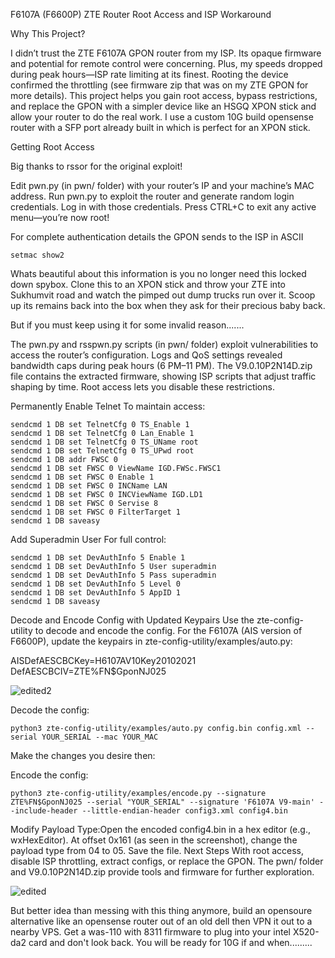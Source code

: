 F6107A (F6600P) ZTE Router Root Access and ISP Workaround

Why This Project?

I didn’t trust the ZTE F6107A GPON router from my ISP. Its opaque firmware and potential for remote control were concerning. Plus, my speeds dropped during peak hours—ISP rate limiting at its finest. Rooting the device confirmed the throttling (see firmware zip that was on my ZTE GPON for more details). 
This project helps you gain root access, bypass restrictions, and replace the GPON with a simpler device like an HSGQ XPON stick and allow your router to do the real work. I use a custom  10G build opensense router with a SFP port already built in which is perfect for an XPON stick.

Getting Root Access

Big thanks to rssor for the original exploit!

Edit pwn.py (in pwn/ folder) with your router’s IP and your machine’s MAC address.
Run pwn.py to exploit the router and generate random login credentials.
Log in with those credentials.
Press CTRL+C to exit any active menu—you’re now root!

For complete authentication details the GPON sends to the ISP in ASCII

```setmac show2 ```

Whats beautiful about this information is you no longer need this locked down spybox. Clone this to an XPON stick and throw your ZTE into Sukhumvit road and watch the pimped out dump trucks run over it. Scoop up its remains back into the box when they ask for their precious baby back.



But if you must keep using it for some invalid reason.......

The pwn.py and rsspwn.py scripts (in pwn/ folder) exploit vulnerabilities to access the router’s configuration. Logs and QoS settings revealed bandwidth caps during peak hours (6 PM–11 PM). The V9.0.10P2N14D.zip file contains the extracted firmware, showing ISP scripts that adjust traffic shaping by time. Root access lets you disable these restrictions.

Permanently Enable Telnet
To maintain access:
```
sendcmd 1 DB set TelnetCfg 0 TS_Enable 1
sendcmd 1 DB set TelnetCfg 0 Lan_Enable 1
sendcmd 1 DB set TelnetCfg 0 TS_UName root
sendcmd 1 DB set TelnetCfg 0 TS_UPwd root
sendcmd 1 DB addr FWSC 0
sendcmd 1 DB set FWSC 0 ViewName IGD.FWSc.FWSC1
sendcmd 1 DB set FWSC 0 Enable 1
sendcmd 1 DB set FWSC 0 INCName LAN
sendcmd 1 DB set FWSC 0 INCViewName IGD.LD1
sendcmd 1 DB set FWSC 0 Servise 8
sendcmd 1 DB set FWSC 0 FilterTarget 1
sendcmd 1 DB saveasy
```
Add Superadmin User
For full control:
```
sendcmd 1 DB set DevAuthInfo 5 Enable 1
sendcmd 1 DB set DevAuthInfo 5 User superadmin
sendcmd 1 DB set DevAuthInfo 5 Pass superadmin
sendcmd 1 DB set DevAuthInfo 5 Level 0
sendcmd 1 DB set DevAuthInfo 5 AppID 1
sendcmd 1 DB saveasy
````
Decode and Encode Config with Updated Keypairs
Use the zte-config-utility to decode and encode the config. For the F6107A (AIS version of F6600P), update the keypairs in zte-config-utility/examples/auto.py:

AISDefAESCBCKey=H6107AV10Key20102021
DefAESCBCIV=ZTE%FN$GponNJ025

![edited2](https://github.com/user-attachments/assets/d165206d-0e59-42c1-b60f-5e915df69f91)


Decode the config:
```
python3 zte-config-utility/examples/auto.py config.bin config.xml --serial YOUR_SERIAL --mac YOUR_MAC
```
Make the changes you desire then:

Encode the config:
```
python3 zte-config-utility/examples/encode.py --signature ZTE%FN$GponNJ025 --serial "YOUR_SERIAL" --signature 'F6107A V9-main' --include-header --little-endian-header config3.xml config4.bin
```
Modify Payload Type:Open the encoded config4.bin in a hex editor (e.g., wxHexEditor). At offset 0x161 (as seen in the screenshot), change the payload type from 04 to 05. Save the file.
Next Steps
With root access, disable ISP throttling, extract configs, or replace the GPON. The pwn/ folder and V9.0.10P2N14D.zip provide tools and firmware for further exploration. 



![edited](https://github.com/user-attachments/assets/d266b882-1fe1-4ad0-a4a5-5469bf141bd3)

But better idea than messing with this thing anymore, build an opensoure alternative like an opensense router out of an old dell then VPN it out to a nearby VPS. Get a was-110 with 8311 firmware to plug into your intel X520-da2 card and don't look back. You will be ready for 10G if and when.........

